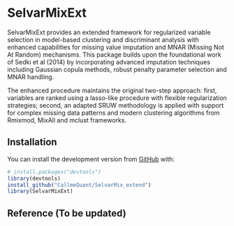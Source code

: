 # SelvarMixExt
SelvarMixExt provides an extended framework for regularized variable selection 
in model-based clustering and discriminant analysis with enhanced capabilities 
for missing value imputation and MNAR (Missing Not At Random) mechanisms. 
This package builds upon the foundational work of Sedki et al (2014) by 
incorporating advanced imputation techniques including Gaussian copula methods,
 robust penalty parameter selection and MNAR handling.

The enhanced procedure maintains the original two-step approach: first, variables are 
ranked using a lasso-like procedure with flexible regularization 
strategies; second, an adapted SRUW methodology is applied with support for 
complex missing data patterns and modern clustering algorithms from Rmixmod, MixAll 
and mclust frameworks.

## Installation

You can install the development version from
[GitHub](https://github.com/) with:

``` r
# install.packages("devtools")
library(devtools)
install_github("CallmeQuant/SelvarMix_extend")
library(SelvarMixExt)
```

## Reference (To be updated)

